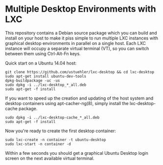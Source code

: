 Multiple Desktop Environments with LXC
======================================

This repository contains a Debian source package which you can build and
install on your host to make it piss simple to run multiple LXC instances with
graphical desktop environments in parallel on a single host.  Each LXC instance
will occupy a separate virtual terminal (VT), so you can switch between them
using Ctrl-Alt-Fn keys.

Quick start on a Ubuntu 14.04 host:

```text
git clone https://github.com/ustuehler/lxc-desktop && cd lxc-desktop
sudo apt-get install ubuntu-dev-tools
dpkg-buildpackage -uc -us
sudo dpkg -i ../lxc-desktop_*_all.deb
sudo apt-get -f install
```

If you want to speed up the creation and updating of the host system and
desktop containers using apt-cacher-ng(8), simply install the lxc-desktop-cache
package.

```text
sudo dpkg -i ../lxc-desktop-cache_*_all.deb
sudo apt-get -f install
```

Now you're ready to create the first desktop container:

```text
sudo lxc-create -n container -t ubuntu-desktop
sudo lxc-start -n container -d
```

Within a few seconds you should get a graphical Ubuntu Desktop login screen
on the next available virtual terminal.
